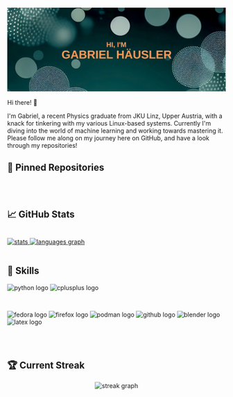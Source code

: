 ![Gabriel's GitHub Banner](./assets/titlebanner.png)

Hi there! 👋 

I'm Gabriel, a recent Physics graduate from JKU Linz, Upper Austria, with a knack for tinkering with my various Linux-based systems. Currently I'm diving into the world of machine learning and working towards mastering it. Please follow me along on my journey here on GitHub, and have a look through my repositories!

## 📌 Pinned Repositories
<br>
<br>

## &#x1f4c8; GitHub Stats
<br>
<a href="https://github.com/gabrielhaeusler">
    <picture>
     <source media="(prefers-color-scheme: dark)" srcset="https://github-readme-stats.vercel.app/api?username=gabrielhaeusler&hide_title=false&hide_rank=false&show_icons=true&include_all_commits=true&count_private=true&disable_animations=false&theme=default&locale=en&hide_border=false&order=1" height="150">
     <source media="(prefers-color-scheme: light)" srcset="https://github-readme-stats.vercel.app/api?username=gabrielhaeusler&hide_title=false&hide_rank=false&show_icons=true&include_all_commits=true&count_private=true&disable_animations=false&theme=dracula&locale=en&hide_border=false&order=1" height="150">
     <img alt=stats graph" src="https://github-readme-stats.vercel.app/api?username=gabrielhaeusler&hide_title=false&hide_rank=false&show_icons=true&include_all_commits=true&count_private=true&disable_animations=false&theme=default&locale=en&hide_border=false&order=1" height="150">
    </picture>
</a>
<a href="https://github.com/gabrielhaeusler">
    <picture>
      <source media="(prefers-color-scheme: dark)" srcset="https://github-readme-stats.vercel.app/api/top-langs?username=gabrielhaeusler&locale=en&hide_title=false&layout=compact&card_width=320&langs_count=5&theme=default&hide_border=false&order=2" height="150">
      <source media="(prefers-color-scheme: light)" srcset="https://github-readme-stats.vercel.app/api/top-langs?username=gabrielhaeusler&locale=en&hide_title=false&layout=compact&card_width=320&langs_count=5&theme=dracula&hide_border=false&order=2" height="150">
      <img alt="languages graph" src="https://github-readme-stats.vercel.app/api/top-langs?username=gabrielhaeusler&locale=en&hide_title=false&layout=compact&card_width=320&langs_count=5&theme=default&hide_border=false&order=2" height="150">
    </picture>
</a>

<br>
<br>

## 💼 Skills

![python logo](https://img.shields.io/badge/Code-Python-3776AB?logo=python&logoColor=white&style=for-the-badge)
![cplusplus logo](https://img.shields.io/badge/Code-C++-00599C?logo=cplusplus&logoColor=white&style=for-the-badge)

<br>

![fedora logo](https://img.shields.io/badge/OS-Fedora-51A2DA?logo=fedora&logoColor=black&style=for-the-badge)
![firefox logo](https://img.shields.io/badge/Tools-Firefox-FF7139?logo=firefox&logoColor=black&style=for-the-badge)
![podman logo](https://img.shields.io/badge/Tools-Podman-892CA0?logo=podman&logoColor=white&style=for-the-badge)
![github logo](https://img.shields.io/badge/Tools-GitHub-181717?logo=github&logoColor=white&style=for-the-badge)
![blender logo](https://img.shields.io/badge/Tools-Blender-F5792A?logo=blender&logoColor=black&style=for-the-badge)
![latex logo](https://img.shields.io/badge/Tools-LaTeX-008080?logo=latex&logoColor=white&style=for-the-badge)

<br>
<br>

## 🏆 Current Streak

<div align="center">
  <picture>
   <source media="(prefers-color-scheme: dark)" srcset="https://streak-stats.demolab.com?user=gabrielhaeusler&locale=en&mode=daily&theme=default&hide_border=false&border_radius=5&order=3" height="220">
   <source media="(prefers-color-scheme: light)" srcset="https://streak-stats.demolab.com?user=gabrielhaeusler&locale=en&mode=daily&theme=dracula&hide_border=false&border_radius=5&order=3" height="220">
   <img alt="streak graph" src="https://streak-stats.demolab.com?user=gabrielhaeusler&locale=en&mode=daily&theme=default&hide_border=false&border_radius=5&order=3" height="220">
  </picture>
</div>
